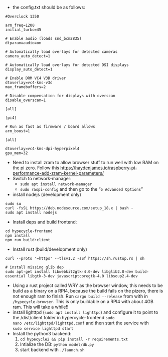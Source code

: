 -  the config.txt should be as follows:
```
#Overclock 1350

arm_freq=1200
initial_turbo=45

# Enable audio (loads snd_bcm2835)
dtparam=audio=on

# Automatically load overlays for detected cameras
camera_auto_detect=1

# Automatically load overlays for detected DSI displays
display_auto_detect=1

# Enable DRM VC4 V3D driver
dtoverlay=vc4-kms-v3d
max_framebuffers=2

# Disable compensation for displays with overscan
disable_overscan=1

[all]

[pi4]

# Run as fast as firmware / board allows
arm_boost=1

[all]

dtoverlay=vc4-kms-dpi-hyperpixel4
gpu_mem=32
```

- Need to install zram to allow browser stuff to run well with low RAM on the pi zero. Follow this https://haydenjames.io/raspberry-pi-performance-add-zram-kernel-parameters/
- Switch to network-manager:
	- `sudo apt install network-manager`
	- `sudo raspi-config` and then go to the “`6 Advanced Options`”
- install nodejs (development only)
```
sudo su
curl -fsSL https://deb.nodesource.com/setup_18.x | bash -
sudo apt install nodejs
```
- Install deps and build frontend:
```
cd hypecycle-frontend 
npm install
npm run build:client
```
- Install rust (build/development only)
```
curl --proto '=https' --tlsv1.2 -sSf https://sh.rustup.rs | sh

# install missing glib dep
sudo apt-get install libwebkit2gtk-4.0-dev libglib2.0-dev build-essential libgtk-3-dev javascriptcoregtk-4.0 libsoup2.4-dev
```
- Using a rust project called WRY as the browser window, this needs to be build as a binary on a RPI4, because the build fails on the pizero, there is not enough ram to finish. Run `cargo build --release` from with in `/hypecycle-browser`. This is only buildable on a RPI4 with about 4GB ram. This will take a while!!
-  install lighttpd (`sudo apt install lighttpd`)  and configure it to point to the /dist/client folder in hypercycle-frontend `sudo nano /etc/lighttpd/lighttpd.conf` and then start the service with `sudo service lighttpd start`
- Install the python3 backend:
	1. `cd hypecycle2 && pip install -r requirements.txt`
	2. Intialize the DB: `python model/db.py`
	3. start backend with `./launch.sh`